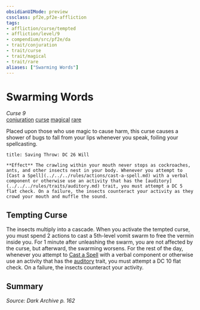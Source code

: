 ```yaml
---
obsidianUIMode: preview
cssclass: pf2e,pf2e-affliction
tags:
- affliction/curse/tempted
- affliction/level/9
- compendium/src/pf2e/da
- trait/conjuration
- trait/curse
- trait/magical
- trait/rare
aliases: ["Swarming Words"]
---
```

# Swarming Words
*Curse 9*  
[conjuration](../../../Rules/traits/conjuration.md)  [curse](../../../Rules/traits/curse.md)  [magical](../../../Rules/traits/magical.md)  [rare](../../../Rules/traits/rare.md)  

Placed upon those who use magic to cause harm, this curse causes a shower of bugs to fall from your lips whenever you speak, foiling your spellcasting.

```ad-inline-affliction
title: Saving Throw: DC 26 Will

**Effect** The crawling within your mouth never stops as cockroaches, ants, and other insects nest in your body. Whenever you attempt to [Cast a Spell](../../../rules/actions/cast-a-spell.md) with a verbal component or otherwise use an activity that has the [auditory](../../../rules/traits/auditory.md) trait, you must attempt a DC 5 flat check. On a failure, the insects counteract your activity as they crowd your mouth and muffle the sound.
```

## Tempting Curse

The insects multiply into a cascade. When you activate the tempted curse, you must spend 2 actions to cast a 5th-level vomit swarm to free the vermin inside you. For 1 minute after unleashing the swarm, you are not affected by the curse, but afterward, the swarming worsens. For the rest of the day, whenever you attempt to [Cast a Spell](../../../Rules/actions/cast-a-spell.md) with a verbal component or otherwise use an activity that has the [auditory](../../../Rules/traits/auditory.md) trait, you must attempt a DC 10 flat check. On a failure, the insects counteract your activity.

## Summary

*Source: Dark Archive p. 162*
